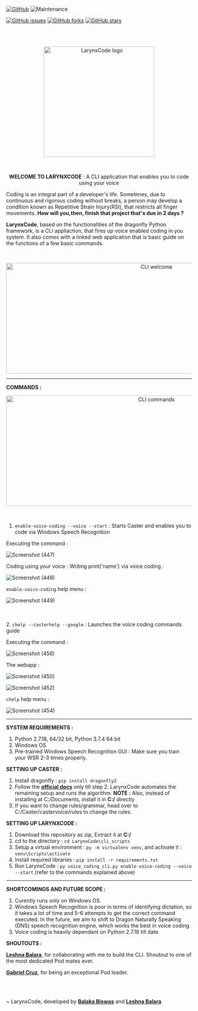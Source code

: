 [![GitHub](https://img.shields.io/github/license/MLH-Fellowship/LarynxCode)](https://github.com/MLH-Fellowship/LarynxCode/blob/master/LICENSE.txt)
![Maintenance](https://img.shields.io/maintenance/yes/2021)

[![GitHub issues](https://img.shields.io/github/issues/MLH-Fellowship/LarynxCode)](https://github.com/MLH-Fellowship/LarynxCode/issues)
[![GitHub forks](https://img.shields.io/github/forks/MLH-Fellowship/LarynxCode?style=social)](https://github.com/MLH-Fellowship/LarynxCode/network/members)
[![GitHub stars](https://img.shields.io/github/stars/MLH-Fellowship/LarynxCode?style=social)](https://github.com/MLH-Fellowship/LarynxCode/stargazers)

<br><br>

<p align="center">
       <img src="https://user-images.githubusercontent.com/49288068/107161201-2678fd00-69c1-11eb-9190-348f7a85b2c7.png" alt="LarynxCode logo" width="300" height="300" />
</p>

<br>

<p align="center">
   <strong>WELCOME TO LARYNXCODE</strong> : A CLI application that enables you to code using your voice
</p>

Coding is an integral part of a developer's life. Sometimes, due to continuous and rigorous coding without breaks, a person may develop a condition known as Repetitive Strain Injury(RSI), that restricts all finger movements. **How will you,then, finish that project that's due in 2 days ?**

**LarynxCode**, based on the functionalities of the dragonfly Python framework, is a CLI appliaction, that fires up voice enabled coding in you system. It also comes with a linked web application that is basic guide on the functions of a few basic commands.

<br>
<p align="center">
       <img src="https://user-images.githubusercontent.com/49288068/107162668-de5ed800-69ca-11eb-9830-fb67340d88b2.png" alt="CLI welcome" width="800" height="300" />
</p>

________________________________________________________________________________________________________________________________________________________________________

**COMMANDS :**

<p align="center">
       <img src="https://user-images.githubusercontent.com/49288068/107163484-bd4cb600-69cf-11eb-8919-1bea32e2a801.png" alt="CLI commands" width="800" height="300" />
</p>
<br>

1. ```enable-voice-coding --voice --start``` : Starts Caster and enables you to code via Windows Speech Recognition

Executing the command :

![Screenshot (447)](https://user-images.githubusercontent.com/49288068/107162897-24686b80-69cc-11eb-8b3e-fa755f57649d.png)

Coding using your voice : Writing print('name') via voice coding :

![Screenshot (448)](https://user-images.githubusercontent.com/49288068/107162928-61346280-69cc-11eb-8d15-a0c892ba0b30.png)

```enable-voice-coding``` help menu :

![Screenshot (449)](https://user-images.githubusercontent.com/49288068/107162964-a9ec1b80-69cc-11eb-80e1-dc65cbe57817.png)

<br><br>
2. ```chelp --casterhelp --google``` : Launches the voice coding commands guide

Executing the command :

![Screenshot (456)](https://user-images.githubusercontent.com/49288068/107163434-778fed80-69cf-11eb-9357-17f2aaa73624.png)

The webapp :

![Screenshot (450)](https://user-images.githubusercontent.com/49288068/107163456-90989e80-69cf-11eb-997d-5a68a173e50d.png)

![Screenshot (452)](https://user-images.githubusercontent.com/49288068/107163454-8ecedb00-69cf-11eb-8256-df129e9e78ce.png)

```chelp``` help menu :

![Screenshot (454)](https://user-images.githubusercontent.com/49288068/107163466-a4dc9b80-69cf-11eb-900a-f7287f92a37c.png)

________________________________________________________________________________________________________________________________________________________________________

**SYSTEM REQUIREMENTS :**

1. Python 2.7.18, 64/32 bit, Python 3.7.4 64 bit
2. Windows OS
3. Pre-trained Windows Speech Recognition GUI : Make sure you train your WSR 2-3 times properly.

**SETTING UP CASTER :**

1. Install dragonfly : ```pip install dragonfly2```
2. Follow the **[official docs](https://caster.readthedocs.io/en/latest/readthedocs/Installation/Windows/Windows_Speech_Recognition/)** only till step 2. LarynxCode automates the remaining setup and runs the algorithm. **NOTE :** Also, instead of installing at C:/Documents, install it in **C:/** directly
3. If you want to change rules/grammar, head over to C:/Caster/castervoice/rules to change the rules.

**SETTING UP LARYNXCODE :**

1. Download this repository as zip, Extract it at **C:/**
2. cd to the directory : ```cd LarynxCode\cli_scripts```
3. Setup a virtual environment : ```py -m virtualenv venv```, and activate it : ```venv\Scripts\activate```
4. Install required libraries : ```pip install -r requirements.txt```
5. Run LarynxCode : ```py voice_coding_cli.py enable-voice-coding --voice --start```  (refer to the commands explained above)

________________________________________________________________________________________________________________________________________________________________________

**SHORTCOMINGS AND FUTURE SCOPE :**

1. Curently runs only on Windows OS.
2. Windows Speech Recognition is poor in terms of identifying dictation, so it takes a lot of time and 5-6 attempts to get the correct command executed. In the future, we aim to shift to Dragon Naturally Speaking (DNS) speech recognition engine, which works the best in voice coding.
3. Voice coding is heavily dependant on Python 2.7.18 till date.

**SHOUTOUTS :**

**[Leshna Balara](https://github.com/leshnabalara)**, for collaborating with me to build the CLI. Shoutout to one of the most dedicated Pod mates ever.

**[Gabriel Cruz](https://github.com/gmelodie)**, for being an exceptional Pod leader. 

<br><br>

~ LarynxCode, developed by **[Balaka Biswas](https://github.com/BALaka-18)** and **[Leshna Balara](https://github.com/leshnabalara)**
